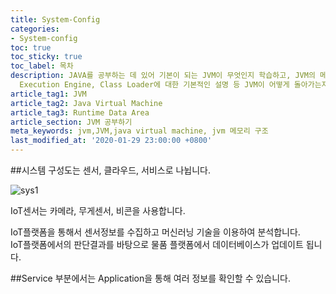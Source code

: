 ```yaml
---
title: System-Config
categories:
- System-config
toc: true
toc_sticky: true
toc_label: 목차
description: JAVA를 공부하는 데 있어 기본이 되는 JVM이 무엇인지 학습하고, JVM의 메모리 구조와 Garbage collector,
  Execution Engine, Class Loader에 대한 기본적인 설명 등 JVM이 어떻게 돌아가는지에 대한 기초를 잡는 게시물
article_tag1: JVM
article_tag2: Java Virtual Machine
article_tag3: Runtime Data Area
article_section: JVM 공부하기
meta_keywords: jvm,JVM,java virtual machine, jvm 메모리 구조
last_modified_at: '2020-01-29 23:00:00 +0800'
---
```


##시스템 구성도는 센서, 클라우드, 서비스로 나뉩니다.  

![sys1](~@source/.vuepress/public/image/sys1.png)

IoT센서는 카메라, 무게센서, 비콘을 사용합니다.  

IoT플랫폼을 통해서 센서정보를 수집하고 머신러닝 기술을 이용하여 분석합니다.  
IoT플랫폼에서의 판단결과를 바탕으로 물품 플랫폼에서 데이터베이스가 업데이트 됩니다.  

##Service 부분에서는 Application을 통해 여러 정보를 확인할 수 있습니다.

